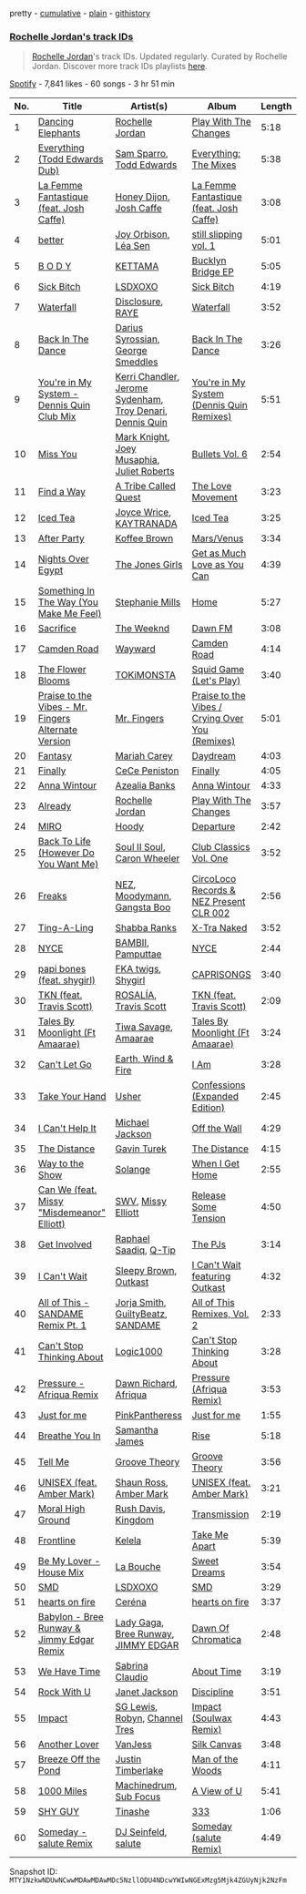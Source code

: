 pretty - [cumulative](/playlists/cumulative/37i9dQZF1DX712eqXXEDDc.md) - [plain](/playlists/plain/37i9dQZF1DX712eqXXEDDc) - [githistory](https://github.githistory.xyz/mackorone/spotify-playlist-archive/blob/main/playlists/plain/37i9dQZF1DX712eqXXEDDc)

### [Rochelle Jordan's track IDs](https://open.spotify.com/playlist/37i9dQZF1DX712eqXXEDDc)

> <a href="spotify:artist:3MM3uKNdJbvefUael12dl3">Rochelle Jordan</a>'s track IDs\. Updated regularly\. Curated by Rochelle Jordan\. Discover more track IDs playlists <a href="spotify:genre:track\_id">here</a>.

[Spotify](https://open.spotify.com/user/spotify) - 7,841 likes - 60 songs - 3 hr 51 min

| No. | Title | Artist(s) | Album | Length |
|---|---|---|---|---|
| 1 | [Dancing Elephants](https://open.spotify.com/track/4EGz4rN8kpKF5mx5i0HHm1) | [Rochelle Jordan](https://open.spotify.com/artist/3MM3uKNdJbvefUael12dl3) | [Play With The Changes](https://open.spotify.com/album/5qJ0CnwfIUUgcKFdrjRP6v) | 5:18 |
| 2 | [Everything \(Todd Edwards Dub\)](https://open.spotify.com/track/4B1Pnan1JsVvWlJFaEG44N) | [Sam Sparro](https://open.spotify.com/artist/0H0rBbf7vHXO3qh50Wap7y), [Todd Edwards](https://open.spotify.com/artist/6MFopqejpmTUUZlcRmGzgg) | [Everything: The Mixes](https://open.spotify.com/album/4uBImhyCPaDPIAmNgJ5uGa) | 5:38 |
| 3 | [La Femme Fantastique \(feat\. Josh Caffe\)](https://open.spotify.com/track/0RdwywlRjjR9G83T6zrsTN) | [Honey Dijon](https://open.spotify.com/artist/0XfQBWgzisaS9ltDV9bXAS), [Josh Caffe](https://open.spotify.com/artist/3JOct1LuzqDQHeCHuHjpM2) | [La Femme Fantastique \(feat\. Josh Caffe\)](https://open.spotify.com/album/5berW6OHaeMB5tidLYZKsL) | 3:08 |
| 4 | [better](https://open.spotify.com/track/7oNOKWpTqTnTJeyLwkwWqN) | [Joy Orbison](https://open.spotify.com/artist/0aIpJqqTLf683ojWREc5lg), [Léa Sen](https://open.spotify.com/artist/6B03CBbFJ9aw9CjlxYP0UX) | [still slipping vol\. 1](https://open.spotify.com/album/5atrOg1aO4d5KEcYo4UBIA) | 5:01 |
| 5 | [B O D Y](https://open.spotify.com/track/0Uwq5TKfVfanVZzoVCz620) | [KETTAMA](https://open.spotify.com/artist/3an9rnsXKPCAMlZgH4A0n4) | [Bucklyn Bridge EP](https://open.spotify.com/album/6L25aUr2Ntt2pfYfXMcpDp) | 5:05 |
| 6 | [Sick Bitch](https://open.spotify.com/track/7FfPZEeRpDjisWER6xohdV) | [LSDXOXO](https://open.spotify.com/artist/2M2blWl1LBN2UoxlJdaug2) | [Sick Bitch](https://open.spotify.com/album/05DFlfUTOkmIKQJVtAD6ZC) | 4:19 |
| 7 | [Waterfall](https://open.spotify.com/track/3a1CcF94xavoweGG1GWT0m) | [Disclosure](https://open.spotify.com/artist/6nS5roXSAGhTGr34W6n7Et), [RAYE](https://open.spotify.com/artist/5KKpBU5eC2tJDzf0wmlRp2) | [Waterfall](https://open.spotify.com/album/2f1wxCMX4KoS2DwTeagrNO) | 3:52 |
| 8 | [Back In The Dance](https://open.spotify.com/track/02K93YKyLxK8xCY2C4ePtI) | [Darius Syrossian](https://open.spotify.com/artist/6PDUdAoMV9dMy0wOt09Rsf), [George Smeddles](https://open.spotify.com/artist/5HT6hDqzq0B7EFlokN0hK2) | [Back In The Dance](https://open.spotify.com/album/52CE1b4k3DfEpujnmgrim2) | 3:26 |
| 9 | [You're in My System \- Dennis Quin Club Mix](https://open.spotify.com/track/1Gak4gX5CGebdBvl8A89fz) | [Kerri Chandler](https://open.spotify.com/artist/7nqpEU6DCHkNtK1bYsyS3W), [Jerome Sydenham](https://open.spotify.com/artist/4e7xQaHgOjyFZtSic0Nk9B), [Troy Denari](https://open.spotify.com/artist/2cNKz5QJgfclP9Ay7Okghv), [Dennis Quin](https://open.spotify.com/artist/1iaGffGcjxdzSFkwfCN2Ul) | [You're in My System \(Dennis Quin Remixes\)](https://open.spotify.com/album/11hmXIEpilxzxlCKjdaK6U) | 5:51 |
| 10 | [Miss You](https://open.spotify.com/track/7H82QcqU5rZsD3yWHOgGw2) | [Mark Knight](https://open.spotify.com/artist/3h11MHQeCrcsUgRRijI1zL), [Joey Musaphia](https://open.spotify.com/artist/0c7D7NqZIsm1AKPJG58mWA), [Juliet Roberts](https://open.spotify.com/artist/0oZwvxvXOK7NVV6iqExiU5) | [Bullets Vol\. 6](https://open.spotify.com/album/5XhTqETBII2bXkKqSlkFtF) | 2:54 |
| 11 | [Find a Way](https://open.spotify.com/track/2MAaiV0bbeq4FpSwPe2rR8) | [A Tribe Called Quest](https://open.spotify.com/artist/09hVIj6vWgoCDtT03h8ZCa) | [The Love Movement](https://open.spotify.com/album/0FH3WsTCWaDmfpEojJ4sN2) | 3:23 |
| 12 | [Iced Tea](https://open.spotify.com/track/6kmXHLDDK7RQXTjHooTCzH) | [Joyce Wrice](https://open.spotify.com/artist/24Cf1irKt7kcewb9OOkPum), [KAYTRANADA](https://open.spotify.com/artist/6qgnBH6iDM91ipVXv28OMu) | [Iced Tea](https://open.spotify.com/album/56Z5er1cgYmXDuG49B953d) | 3:25 |
| 13 | [After Party](https://open.spotify.com/track/5cvMzT7kEvcxcdtcJz1vQY) | [Koffee Brown](https://open.spotify.com/artist/6HEyD6mSqQQKMVilyU31ZY) | [Mars/Venus](https://open.spotify.com/album/5I8dujSQv3pxhJo6n2ifWv) | 3:34 |
| 14 | [Nights Over Egypt](https://open.spotify.com/track/68VCCqeujyd3SqmYAWB0lZ) | [The Jones Girls](https://open.spotify.com/artist/7aHa6IZwZ13FoC5AXFkCSh) | [Get as Much Love as You Can](https://open.spotify.com/album/3tpCzBzJytqzc7eHcJQChi) | 4:39 |
| 15 | [Something In The Way \(You Make Me Feel\)](https://open.spotify.com/track/3nW6iZFsJhOTZBeRdC5tKD) | [Stephanie Mills](https://open.spotify.com/artist/0PcIlEZa7rreM7729ot05g) | [Home](https://open.spotify.com/album/2ttKyfkGqMzpQQ6oqBwCqd) | 5:27 |
| 16 | [Sacrifice](https://open.spotify.com/track/1nH2PkJL1XoUq8oE6tBZoU) | [The Weeknd](https://open.spotify.com/artist/1Xyo4u8uXC1ZmMpatF05PJ) | [Dawn FM](https://open.spotify.com/album/2nLOHgzXzwFEpl62zAgCEC) | 3:08 |
| 17 | [Camden Road](https://open.spotify.com/track/2EDRLjGUDJkIhkjmNQTmPP) | [Wayward](https://open.spotify.com/artist/6QzNZv95Ql8TJ7PsHvOvZS) | [Camden Road](https://open.spotify.com/album/6uUsWsiZiIkAH3VJDsvU8O) | 4:14 |
| 18 | [The Flower Blooms](https://open.spotify.com/track/4gh3sdFa9cJTDPmKDBLSgq) | [TOKiMONSTA](https://open.spotify.com/artist/3VwKSHAfgzV1DOHV0aANCI) | [Squid Game \(Let's Play\)](https://open.spotify.com/album/6GfaV1ScYZDulSDfOET0tk) | 3:40 |
| 19 | [Praise to the Vibes \- Mr\. Fingers Alternate Version](https://open.spotify.com/track/51MvFPygVSJQHeleNBmo8o) | [Mr\. Fingers](https://open.spotify.com/artist/0dRiUTGvNV17AMIULRYsvn) | [Praise to the Vibes / Crying Over You \(Remixes\)](https://open.spotify.com/album/2NMjyghBZ7YtDkifpw3mY7) | 5:01 |
| 20 | [Fantasy](https://open.spotify.com/track/6xkryXuiZU360Lngd4sx13) | [Mariah Carey](https://open.spotify.com/artist/4iHNK0tOyZPYnBU7nGAgpQ) | [Daydream](https://open.spotify.com/album/1ibYM4abQtSVQFQWvDSo4J) | 4:03 |
| 21 | [Finally](https://open.spotify.com/track/0uqvSVhGgQTIdj9G51vhvv) | [CeCe Peniston](https://open.spotify.com/artist/5UoVLCWzOKMIJ9iioof9OD) | [Finally](https://open.spotify.com/album/3REpPYjJhtaeJc4Mo1v4Ip) | 4:05 |
| 22 | [Anna Wintour](https://open.spotify.com/track/5Pm7KrSKkDj37SZoMYyXDX) | [Azealia Banks](https://open.spotify.com/artist/7gRhy3MIPHQo5CXYfWaw9I) | [Anna Wintour](https://open.spotify.com/album/6CdoZyh1IJzKRs7tw5WM8e) | 4:33 |
| 23 | [Already](https://open.spotify.com/track/0Bef4OMTKyY908qrX0O0cs) | [Rochelle Jordan](https://open.spotify.com/artist/3MM3uKNdJbvefUael12dl3) | [Play With The Changes](https://open.spotify.com/album/5qJ0CnwfIUUgcKFdrjRP6v) | 3:57 |
| 24 | [MIRO](https://open.spotify.com/track/0WcKvDUhDDT4wnsx10U2qT) | [Hoody](https://open.spotify.com/artist/7lXgbtBDcCRbfc5f8FhGUL) | [Departure](https://open.spotify.com/album/5sr4L6QMoNr4BDWfTDuUOa) | 2:42 |
| 25 | [Back To Life \(However Do You Want Me\)](https://open.spotify.com/track/7ELuWpsuVCRBnOR9ZAZKDp) | [Soul II Soul](https://open.spotify.com/artist/2sIx6SmAMw9IBySG3Uj0jf), [Caron Wheeler](https://open.spotify.com/artist/2RhMHmV21ZDcSGZ872U4ZY) | [Club Classics Vol\. One](https://open.spotify.com/album/5VxTLm2IZsDQn3r9eX1qfa) | 3:52 |
| 26 | [Freaks](https://open.spotify.com/track/3pEcpkQkvAFhju89ugLoLN) | [NEZ](https://open.spotify.com/artist/2Mwy2BwAUT3WU1cZa3pvEW), [Moodymann](https://open.spotify.com/artist/6pohviZSNRueSX7uNu63ZX), [Gangsta Boo](https://open.spotify.com/artist/3ppZNqihWOzuH4A0f4KmeP) | [CircoLoco Records & NEZ Present CLR 002](https://open.spotify.com/album/2wAuDx3TtAOyhk0cGMjv5C) | 2:56 |
| 27 | [Ting\-A\-Ling](https://open.spotify.com/track/7hqAdo1Wig886zA2jPDupG) | [Shabba Ranks](https://open.spotify.com/artist/3j7Sw80qzL2FJlryUhI3wG) | [X\-Tra Naked](https://open.spotify.com/album/0pgUsfoBDv2x37BvdyG6wq) | 3:52 |
| 28 | [NYCE](https://open.spotify.com/track/6LHG4sdjHBLHiKbgkXB8PU) | [BAMBII](https://open.spotify.com/artist/6kf69CwzgodrETRgzcjX95), [Pamputtae](https://open.spotify.com/artist/3qu3PIngYcX3SzOVcNGSTF) | [NYCE](https://open.spotify.com/album/1s3J8fMuTR7T7llkPbz3HL) | 2:44 |
| 29 | [papi bones \(feat\. shygirl\)](https://open.spotify.com/track/5W2s4S60GoNsUthU51aUb8) | [FKA twigs](https://open.spotify.com/artist/6nB0iY1cjSY1KyhYyuIIKH), [Shygirl](https://open.spotify.com/artist/3M3wTTCDwicRubwMyHyEDy) | [CAPRISONGS](https://open.spotify.com/album/3G77BQuJy3jahjdkKQNNNM) | 3:40 |
| 30 | [TKN \(feat\. Travis Scott\)](https://open.spotify.com/track/4w47S36wQGBhGg073q3nt7) | [ROSALÍA](https://open.spotify.com/artist/7ltDVBr6mKbRvohxheJ9h1), [Travis Scott](https://open.spotify.com/artist/0Y5tJX1MQlPlqiwlOH1tJY) | [TKN \(feat\. Travis Scott\)](https://open.spotify.com/album/4KEOAWBMpvJrIZ7tQfx44i) | 2:09 |
| 31 | [Tales By Moonlight \(Ft Amaarae\)](https://open.spotify.com/track/2XNYdSnpZvwlFr9gGWM8uX) | [Tiwa Savage](https://open.spotify.com/artist/1hNaHKp2Za5YdOAG0WnRbc), [Amaarae](https://open.spotify.com/artist/21UPYSRWFKwtqvSAnFnSvS) | [Tales By Moonlight \(Ft Amaarae\)](https://open.spotify.com/album/6jNc9ab3Twwr4U3iBQM7wq) | 3:24 |
| 32 | [Can't Let Go](https://open.spotify.com/track/6a44RET0b0enJMb5PVQlr8) | [Earth, Wind & Fire](https://open.spotify.com/artist/4QQgXkCYTt3BlENzhyNETg) | [I Am](https://open.spotify.com/album/4RLVTxnuVN5ZWZqBFnaaQt) | 3:28 |
| 33 | [Take Your Hand](https://open.spotify.com/track/5ivOsplYSO0erChGQcnANS) | [Usher](https://open.spotify.com/artist/23zg3TcAtWQy7J6upgbUnj) | [Confessions \(Expanded Edition\)](https://open.spotify.com/album/1RM6MGv6bcl6NrAG8PGoZk) | 2:45 |
| 34 | [I Can't Help It](https://open.spotify.com/track/1HibhNhwk2tljwC4BGGLXV) | [Michael Jackson](https://open.spotify.com/artist/3fMbdgg4jU18AjLCKBhRSm) | [Off the Wall](https://open.spotify.com/album/2ZytN2cY4Zjrr9ukb2rqTP) | 4:29 |
| 35 | [The Distance](https://open.spotify.com/track/6vz5CRaat5Vc4561v7eSUr) | [Gavin Turek](https://open.spotify.com/artist/17czHqI0Lwj2V3htvm8afG) | [The Distance](https://open.spotify.com/album/0H0QyUyHsMHyu2XW7FnEZL) | 4:15 |
| 36 | [Way to the Show](https://open.spotify.com/track/2jVLwzrzKVhcI8UmVonVas) | [Solange](https://open.spotify.com/artist/2auiVi8sUZo17dLy1HwrTU) | [When I Get Home](https://open.spotify.com/album/4WF4HvVT7VjGnVjxjoCR6w) | 2:55 |
| 37 | [Can We \(feat\. Missy "Misdemeanor" Elliott\)](https://open.spotify.com/track/6DJoLa3EsX2PWQAIkjw08F) | [SWV](https://open.spotify.com/artist/2NmK5FyrQ18HOPXq1UBzqa), [Missy Elliott](https://open.spotify.com/artist/2wIVse2owClT7go1WT98tk) | [Release Some Tension](https://open.spotify.com/album/2bHrxJQDBQdvow7vktRVUj) | 4:50 |
| 38 | [Get Involved](https://open.spotify.com/track/0sTW8OzAchJDkwQOfAQgD3) | [Raphael Saadiq](https://open.spotify.com/artist/6g0Wah2YFtb1rFgKhUktlo), [Q\-Tip](https://open.spotify.com/artist/3ZotbHeyVQKxQCPDJuQ4SU) | [The PJs](https://open.spotify.com/album/4XEJCVGsfK7HI9VgB1lisi) | 3:14 |
| 39 | [I Can't Wait](https://open.spotify.com/track/23XFjkEHUpVh3fmcNJFkaR) | [Sleepy Brown](https://open.spotify.com/artist/7Dnu2NmddNymEI2LMZVH5v), [Outkast](https://open.spotify.com/artist/1G9G7WwrXka3Z1r7aIDjI7) | [I Can't Wait featuring Outkast](https://open.spotify.com/album/4roCYuHEKOHiiheXi8sKiT) | 4:32 |
| 40 | [All of This \- SANDAME Remix Pt\. 1](https://open.spotify.com/track/1xnU6aQ18PX2PSAiAjdass) | [Jorja Smith](https://open.spotify.com/artist/1CoZyIx7UvdxT5c8UkMzHd), [GuiltyBeatz](https://open.spotify.com/artist/5DCdWXQ0QHQYlok4KK97em), [SANDAME](https://open.spotify.com/artist/2qBc1EFq0QdxvTi2KHwwxY) | [All of This Remixes, Vol\. 2](https://open.spotify.com/album/4kMV75bbEkiTRDne9xbqa8) | 2:33 |
| 41 | [Can't Stop Thinking About](https://open.spotify.com/track/1xLQkOUvCKqAlFt974GTfn) | [Logic1000](https://open.spotify.com/artist/2EFsfh1zewsSWhDINv7j1I) | [Can't Stop Thinking About](https://open.spotify.com/album/3b3b2mY42N62Gr26cEncx6) | 3:28 |
| 42 | [Pressure \- Afriqua Remix](https://open.spotify.com/track/3TfSElNnYKdRUZfjJaAYEv) | [Dawn Richard](https://open.spotify.com/artist/6pSsE5y0uJMwYj83KrPyf9), [Afriqua](https://open.spotify.com/artist/4x9k6DMgS8vPNv48Yol5Kp) | [Pressure \(Afriqua Remix\)](https://open.spotify.com/album/5XFB1tf7m2WkxjeOF1A7SV) | 3:53 |
| 43 | [Just for me](https://open.spotify.com/track/6OTKVgVpVaVjhRLYizPJKA) | [PinkPantheress](https://open.spotify.com/artist/78rUTD7y6Cy67W1RVzYs7t) | [Just for me](https://open.spotify.com/album/00fcDjvEq4elj756TESO0c) | 1:55 |
| 44 | [Breathe You In](https://open.spotify.com/track/3JYicZvBdyD0hbLtStBJx4) | [Samantha James](https://open.spotify.com/artist/37w4Pd5kBVdyhUR1Q5L6CA) | [Rise](https://open.spotify.com/album/7loOVSvtPoYujF0YLxOPLD) | 5:18 |
| 45 | [Tell Me](https://open.spotify.com/track/2lp8xjq0WTm3HZKHuDEweg) | [Groove Theory](https://open.spotify.com/artist/7opRqRgF9lvnVraBFCMvIj) | [Groove Theory](https://open.spotify.com/album/0VVegiriO1eyyfOKrLmxtc) | 3:56 |
| 46 | [UNISEX \(feat\. Amber Mark\)](https://open.spotify.com/track/23fvPXabTlaUn9zkDb9XU5) | [Shaun Ross](https://open.spotify.com/artist/6GaWtlUT3oavD9SEzhZrA1), [Amber Mark](https://open.spotify.com/artist/0tbeZu9lv8YEKSQ9tZSslu) | [UNISEX \(feat\. Amber Mark\)](https://open.spotify.com/album/4lA6xtiJILqi8VCSc6YXc6) | 3:21 |
| 47 | [Moral High Ground](https://open.spotify.com/track/0DUzm8J7QUyl87lC5sd5Hi) | [Rush Davis](https://open.spotify.com/artist/5ewyLdYTllvsWnsJN5IUSn), [Kingdom](https://open.spotify.com/artist/1ofhNTFMyFVSs62cJWG0oj) | [Transmission](https://open.spotify.com/album/6I5fBKonbBZwStNHN9bquR) | 2:19 |
| 48 | [Frontline](https://open.spotify.com/track/6b3KUNSmJL1qIfi1hF1G6Y) | [Kelela](https://open.spotify.com/artist/1U0sIzpRtDkvu1hXXzxh60) | [Take Me Apart](https://open.spotify.com/album/6pw1XPub1bSMq03ASVqRVu) | 5:39 |
| 49 | [Be My Lover \- House Mix](https://open.spotify.com/track/1KvVXaLTWBuBWClXeWJAQ4) | [La Bouche](https://open.spotify.com/artist/488v7rQzthLNK22r0UvMie) | [Sweet Dreams](https://open.spotify.com/album/4adqftIYavKgrnLyOD5gxZ) | 3:54 |
| 50 | [SMD](https://open.spotify.com/track/1jwlVNuTwv9uGeYoAsYdIL) | [LSDXOXO](https://open.spotify.com/artist/2M2blWl1LBN2UoxlJdaug2) | [SMD](https://open.spotify.com/album/1tDVl1AYrUCaIfXqq8xeVR) | 3:29 |
| 51 | [hearts on fire](https://open.spotify.com/track/5nwLNgUGgBsBE4en888WIV) | [Ceréna](https://open.spotify.com/artist/6jdYcGAF6rLHIf1uc21w37) | [hearts on fire](https://open.spotify.com/album/6KA4tzrQUIeOZVBhyK2s24) | 3:37 |
| 52 | [Babylon \- Bree Runway & Jimmy Edgar Remix](https://open.spotify.com/track/2xw4gYnfIZkH4GO9zPMNVR) | [Lady Gaga](https://open.spotify.com/artist/1HY2Jd0NmPuamShAr6KMms), [Bree Runway](https://open.spotify.com/artist/58hqTaCiqGrMsNmmm3qL7w), [JIMMY EDGAR](https://open.spotify.com/artist/3qIRQKST5KCIIKWgmPTY2M) | [Dawn Of Chromatica](https://open.spotify.com/album/3OevODyllQCrhudfLLnV3y) | 2:48 |
| 53 | [We Have Time](https://open.spotify.com/track/7C8VVj1kpwPwyT4aMejIXp) | [Sabrina Claudio](https://open.spotify.com/artist/30DhU7BDmF4PH0JVhu8ZRg) | [About Time](https://open.spotify.com/album/2ICdqEf91Kc9FwdlLtB748) | 3:19 |
| 54 | [Rock With U](https://open.spotify.com/track/5dHdH9Zw6Z2TPbR1ggyj1B) | [Janet Jackson](https://open.spotify.com/artist/4qwGe91Bz9K2T8jXTZ815W) | [Discipline](https://open.spotify.com/album/7CkalyLeka8LiJvKBcmwkB) | 3:51 |
| 55 | [Impact](https://open.spotify.com/track/7lMjO8TRiKQOEJBtJ1d0a0) | [SG Lewis](https://open.spotify.com/artist/0GG2cWaonE4JPrjcCCQ1EG), [Robyn](https://open.spotify.com/artist/6UE7nl9mha6s8z0wFQFIZ2), [Channel Tres](https://open.spotify.com/artist/4cUkGQyhLFqKHBtL58HYVp) | [Impact \(Soulwax Remix\)](https://open.spotify.com/album/57KnQqHMB2x5OFcvnm6G8U) | 4:43 |
| 56 | [Another Lover](https://open.spotify.com/track/2KwW2VyIp48UXatX8S2TuL) | [VanJess](https://open.spotify.com/artist/0Ek89uaJyo6NfWK22awFvI) | [Silk Canvas](https://open.spotify.com/album/2EbhWs13R3DTnsGXHVZSPy) | 3:48 |
| 57 | [Breeze Off the Pond](https://open.spotify.com/track/6GZLkw95zCwYmLEFMcFBmh) | [Justin Timberlake](https://open.spotify.com/artist/31TPClRtHm23RisEBtV3X7) | [Man of the Woods](https://open.spotify.com/album/01l3jTY261V3CESZR4dABz) | 4:11 |
| 58 | [1000 Miles](https://open.spotify.com/track/74NPJ5FDyMzvKi063Zxd5I) | [Machinedrum](https://open.spotify.com/artist/06xa1OLBsMQJFXcl2tQkH4), [Sub Focus](https://open.spotify.com/artist/0QaSiI5TLA4N7mcsdxShDO) | [A View of U](https://open.spotify.com/album/7GFmFwrDfsELfBtiuyW481) | 5:41 |
| 59 | [SHY GUY](https://open.spotify.com/track/71PRtWCg3aW88Do0VLmjSy) | [Tinashe](https://open.spotify.com/artist/0NIIxcxNHmOoyBx03SfTCD) | [333](https://open.spotify.com/album/0LHqiYYOsVM9lh9c9w0G1j) | 1:06 |
| 60 | [Someday \- salute Remix](https://open.spotify.com/track/7AVHYVUUTusrL4zPSekFfT) | [DJ Seinfeld](https://open.spotify.com/artist/37YzpfBeFju8QRZ3g0Ha1Q), [salute](https://open.spotify.com/artist/1np8xozf7ATJZDi9JX8Dx5) | [Someday \(salute Remix\)](https://open.spotify.com/album/5nJwm4Z2yrxJUIwXdbsr3R) | 4:49 |

Snapshot ID: `MTY1NzkwNDUwNCwwMDAwMDAwMDc5NzllODU4NDcwYWIwNGExMzg5Mjk4ZGUyNjk2NzFm`
